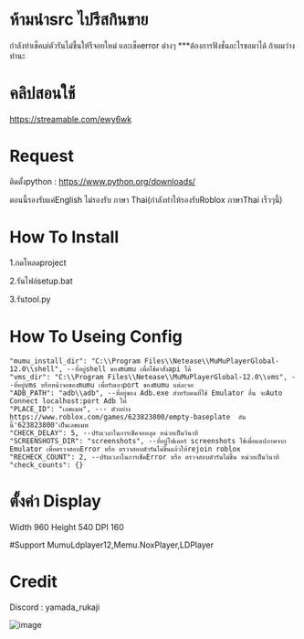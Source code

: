 # ห้ามนำsrc ไปรีสกินขาย
กำลังทำเช็คuiตัวรันไม่ขื้นให้รีจอยใหม่ และเช็คerror ต่างๆ
***ต้องการฟังชั่นอะไรขอมาได้ ถ้าผมว่างทำนะ

# คลิปสอนใช้

https://streamable.com/ewy6wk

# Request
ติดตั้งpython : https://www.python.org/downloads/

ตอนนี้รองรับแค่English ไม่รองรับ ภาษา Thai(กำลังทำให้รองรับRoblox ภาษาThai เร็วๆนี้)

# How To Install
1.กดโหลดproject

2.รันไฟล์setup.bat

3.รันtool.py

# How To Useing Config

    "mumu_install_dir": "C:\\Program Files\\Netease\\MuMuPlayerGlobal-12.0\\shell", --ที่อยู่shell ของmumu เพื่อใช้คำสั่งapi ได้
    "vms_dir": "C:\\Program Files\\Netease\\MuMuPlayerGlobal-12.0\\vms", --ที่อยู่vms หรึอหน้าจอของmumu เพื่อรับเอาport ของmumu แต่ละจอ
    "ADB_PATH": "adb\\adb", --ที่อยู่ของ Adb.exe สำหรับคนที่ใช้ Emulator อื่น จะAuto Connect localhost:port Adb ให้
    "PLACE_ID": "เลขแมพ", --- ตัวอย่าง https://www.roblox.com/games/623823800/empty-baseplate  อันนี้'623823800'เป็นเลขแมพ
    "CHECK_DELAY": 5, --ปรับเวลาในการเช็คจอหลุด หน่วยเป็นวินาที
    "SCREENSHOTS_DIR": "screenshots", --ที่อยู่โฟเดอร์ screenshots ใช้เพื่อแคปภาพจาก Emulator เพื่อตรวจสอบError หรึอ ตรวจสอบตัวรันไม่ขื้นแล้วให้rejoin roblox
    "RECHECK_COUNT": 2, --ปรับเวลาในการเช็คError หรึอ ตรวจสอบตัวรันไม่ขื้น หน่วยเป็นวินาที
    "check_counts": {}
  

# ตั้งค่า Display
Width 960
Height 540
DPI 160

#Support
MumuLdplayer12,Memu.NoxPlayer,LDPlayer

# Credit
Discord : yamada_rukaji

![image](https://streamable.com/ewy6wk?src=player-page-share)
